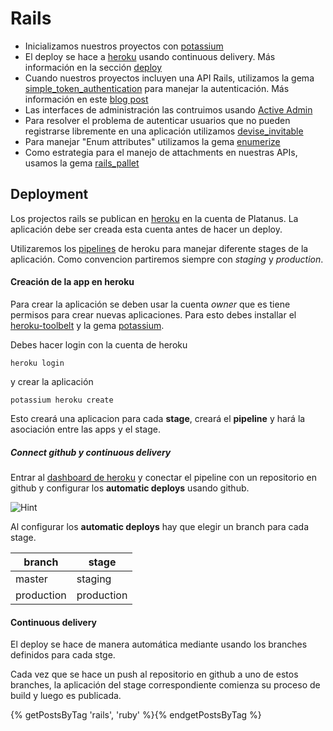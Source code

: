 Rails
=====

* Inicializamos nuestros proyectos con [potassium][]
* El deploy se hace a [heroku][heroku-dashboard] usando continuous delivery. Más información en la sección [deploy](#Deployment)
* Cuando nuestros proyectos incluyen una API Rails, utilizamos la gema
[simple_token_authentication](https://github.com/gonzalo-bulnes/simple_token_authentication)
para manejar la autenticación. Más información en este [blog post](https://cb.platan.us/usando-angular-auth-lib-con-simple-token-authentication-gem)
* Las interfaces de administración las contruimos usando [Active Admin](/code/activeadmin.md)
* Para resolver el problema de autenticar usuarios que no pueden registrarse libremente en una aplicación utilizamos [devise_invitable](http://cb.platan.us/rails/active%20admin/devise/2015/03/18/invitar-usuarios-con-devise.html)
* Para manejar "Enum attributes" utilizamos la gema [enumerize](https://github.com/brainspec/enumerize)
* Como estrategia para el manejo de attachments en nuestras APIs, usamos la gema [rails_pallet](https://github.com/platanus/rails_pallet)

[blog post]: https://cb.platan.us/usando-angular-auth-lib-con-simple-token-authentication-gem

## Deployment

Los projectos rails se publican en [heroku][heroku-dashboard] en la cuenta de Platanus. La aplicación debe ser creada esta cuenta antes de hacer un deploy.

Utilizaremos los [pipelines][heroku-pipelines] de heroku para manejar diferente stages de la aplicación. Como convencion partiremos siempre con *staging* y *production*.

#### Creación de la app en heroku

Para crear la aplicación se deben usar la cuenta *owner* que es tiene permisos para crear nuevas aplicaciones. Para esto debes installar el [heroku-toolbelt][] y la gema [potassium][].

Debes hacer login con la cuenta de heroku

```shell
heroku login
```

 y crear la aplicación

``` shell
potassium heroku create
```

Esto creará una aplicacion para cada **stage**, creará el **pipeline** y hará la asociación entre las apps y el stage.

##### Connect github y continuous delivery

Entrar al [dashboard de heroku][heroku-dashboard] y conectar el pipeline con un repositorio en github y configurar los **automatic deploys** usando github.

![Hint](https://cloud.githubusercontent.com/assets/313750/13019759/fa86c8ca-d1af-11e5-8869-cd2efb5513fa.png)

Al configurar los **automatic deploys** hay que elegir un branch para cada stage.

| branch     | stage      |
| ---------- | ---------- |
| master     | staging    |
| production | production |

#### Continuous delivery

El deploy se hace de manera automática mediante usando los branches definidos para cada stge.

Cada vez que se hace un push al repositorio en github a uno de estos branches, la aplicación del stage correspondiente comienza su proceso de build y luego es publicada.

{% getPostsByTag 'rails', 'ruby' %}{% endgetPostsByTag %}

[heroku-dashboard]: https://dashboard.heroku.com
[heroku-pipelines]: https://devcenter.heroku.com/articles/pipelines
[heroku-toolbelt]: https://toolbelt.heroku.com/
[potassium]: https://github.com/platanus/potassium
